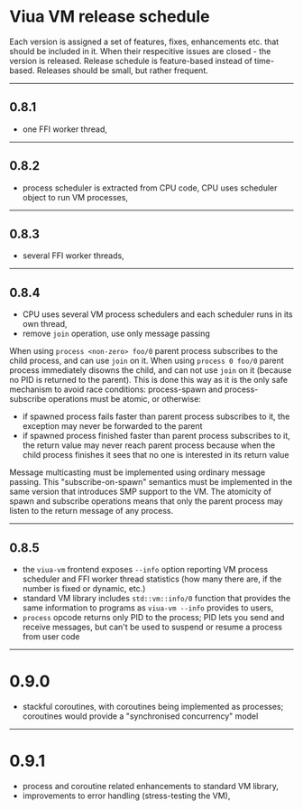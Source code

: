 # Viua VM release schedule

Each version is assigned a set of features, fixes, enhancements etc. that should be
included in it.
When their respecitive issues are closed - the version is released.
Release schedule is feature-based instead of time-based.
Releases should be small, but rather frequent.

----

## 0.8.1

- one FFI worker thread,


----

## 0.8.2

- process scheduler is extracted from CPU code, CPU uses scheduler object to
  run VM processes,


----

## 0.8.3

- several FFI worker threads,


----

## 0.8.4

- CPU uses several VM process schedulers and each scheduler runs in its own thread,
- remove `join` operation, use only message passing

When using `process <non-zero> foo/0` parent process subscribes to the child process, and
can use `join` on it.
When using `process 0 foo/0` parent process immediately disowns the child, and
can not use `join` on it (because no PID is returned to the parent).
This is done this way as it is the only safe mechanism to avoid race conditions: process-spawn and
process-subscribe operations must be atomic, or otherwise:

- if spawned process fails faster than parent process subscribes to it, the exception may never
  be forwarded to the parent
- if spawned process finished faster than parent process subscribes to it, the return value may never
  reach parent process because when the child process finishes it sees that no one is interested in its
  return value

Message multicasting must be implemented using ordinary message passing.
This "subscribe-on-spawn" semantics must be implemented in the same version that introduces SMP support
to the VM.
The atomicity of spawn and subscribe operations means that only the parent process may listen to
the return message of any process.


----

## 0.8.5

- the `viua-vm` frontend exposes `--info` option reporting VM process scheduler and
  FFI worker thread statistics (how many there are, if the number is fixed or dynamic, etc.)
- standard VM library includes `std::vm::info/0` function that provides the same information
  to programs as `viua-vm --info` provides to users,
- `process` opcode returns only PID to the process; PID lets you send and
  receive messages, but can't be used to suspend or resume a process from user code


----

# 0.9.0

- stackful coroutines, with coroutines being implemented as processes;
  coroutines would provide a "synchronised concurrency" model


----

# 0.9.1

- process and coroutine related enhancements to standard VM library,
- improvements to error handling (stress-testing the VM),
